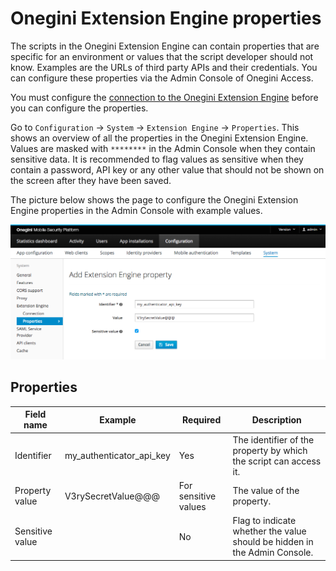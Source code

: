 # Onegini Extension Engine properties

The scripts in the Onegini Extension Engine can contain properties that are specific for an environment or values that the script developer should not know. Examples are the URLs of third party APIs and their credentials. You can configure these properties via the Admin Console of Onegini Access.

You must configure the [connection to the Onegini Extension Engine](extension-engine-connection.md) before you can configure the properties. 

Go to `Configuration` → `System` → `Extension Engine` → `Properties`. This shows an overview of all the properties in the Onegini Extension Engine. Values are masked with `********` in the Admin Console when they contain sensitive data. It is recommended to flag values as sensitive when they contain a password, API key or any other value that should not be shown on the screen after they have been saved.

The picture below shows the page to configure the Onegini Extension Engine properties in the Admin Console with example values.

![Onegini Extension Engine properties form](img/extension-engine-properties-form.png)

## Properties

| Field name       | Example                  | Required             | Description                                                               |
|------------------|--------------------------|----------------------|---------------------------------------------------------------------------|
| Identifier       | my_authenticator_api_key | Yes                  | The identifier of the property by which the script can access it.         |
| Property value   | V3rySecretValue@@@       | For sensitive values | The value of the property.                                                |
| Sensitive value  |                          | No                   | Flag to indicate whether the value should be hidden in the Admin Console. |